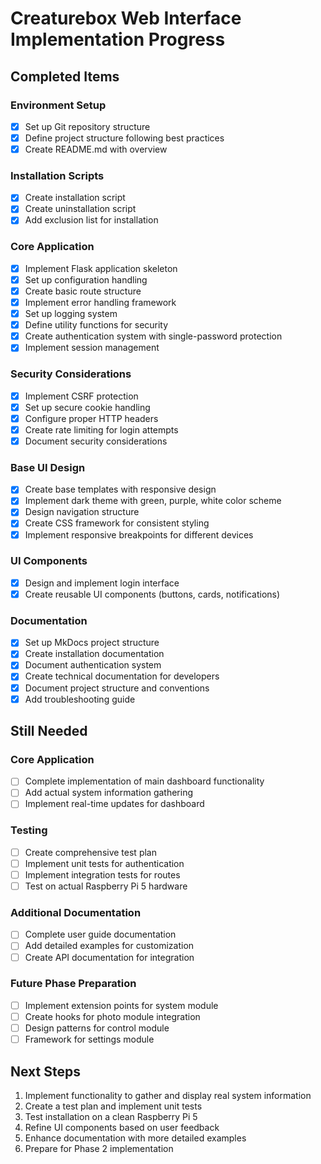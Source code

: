 # Creaturebox Web Interface Implementation Progress

## Completed Items

### Environment Setup
- [x] Set up Git repository structure
- [x] Define project structure following best practices
- [x] Create README.md with overview

### Installation Scripts
- [x] Create installation script
- [x] Create uninstallation script
- [x] Add exclusion list for installation

### Core Application
- [x] Implement Flask application skeleton
- [x] Set up configuration handling
- [x] Create basic route structure
- [x] Implement error handling framework
- [x] Set up logging system
- [x] Define utility functions for security
- [x] Create authentication system with single-password protection
- [x] Implement session management

### Security Considerations
- [x] Implement CSRF protection
- [x] Set up secure cookie handling
- [x] Configure proper HTTP headers
- [x] Create rate limiting for login attempts
- [x] Document security considerations

### Base UI Design
- [x] Create base templates with responsive design
- [x] Implement dark theme with green, purple, white color scheme
- [x] Design navigation structure
- [x] Create CSS framework for consistent styling
- [x] Implement responsive breakpoints for different devices

### UI Components
- [x] Design and implement login interface
- [x] Create reusable UI components (buttons, cards, notifications)

### Documentation
- [x] Set up MkDocs project structure
- [x] Create installation documentation
- [x] Document authentication system
- [x] Create technical documentation for developers
- [x] Document project structure and conventions
- [x] Add troubleshooting guide

## Still Needed

### Core Application
- [ ] Complete implementation of main dashboard functionality
- [ ] Add actual system information gathering
- [ ] Implement real-time updates for dashboard

### Testing
- [ ] Create comprehensive test plan
- [ ] Implement unit tests for authentication
- [ ] Implement integration tests for routes
- [ ] Test on actual Raspberry Pi 5 hardware

### Additional Documentation
- [ ] Complete user guide documentation
- [ ] Add detailed examples for customization
- [ ] Create API documentation for integration

### Future Phase Preparation
- [ ] Implement extension points for system module
- [ ] Create hooks for photo module integration
- [ ] Design patterns for control module
- [ ] Framework for settings module

## Next Steps

1. Implement functionality to gather and display real system information
2. Create a test plan and implement unit tests
3. Test installation on a clean Raspberry Pi 5
4. Refine UI components based on user feedback
5. Enhance documentation with more detailed examples
6. Prepare for Phase 2 implementation
